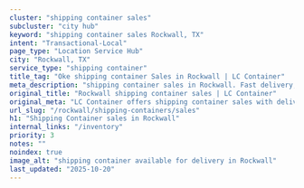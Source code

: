 ```yaml
---
cluster: "shipping container sales"
subcluster: "city hub"
keyword: "shipping container sales Rockwall, TX"
intent: "Transactional-Local"
page_type: "Location Service Hub"
city: "Rockwall, TX"
service_type: "shipping container"
title_tag: "Oke shipping container Sales in Rockwall | LC Container"
meta_description: "shipping container sales in Rockwall. Fast delivery, competitive pricing. Serving shipping containers area. Quote ID: O5I. Call (214) 524-4168 for your free quote today."
original_title: "Rockwall shipping container sales | LC Container"
original_meta: "LC Container offers shipping container sales with delivery in Rockwall, TX. Local. Fast quotes. Since 2003."
url_slug: "/rockwall/shipping-containers/sales"
h1: "Shipping Container sales in Rockwall"
internal_links: "/inventory"
priority: 3
notes: ""
noindex: true
image_alt: "shipping container available for delivery in Rockwall"
last_updated: "2025-10-20"
---
```


<!-- TODO: Add unique city/inventory copy, images, and internal links here. -->
